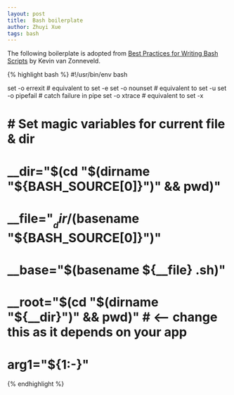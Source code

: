 ```yaml
---
layout: post
title:  Bash boilerplate
author: Zhuyi Xue
tags: bash
---
```


The following boilerplate is adopted from
[Best Practices for Writing Bash Scripts](http://kvz.io/blog/2013/11/21/bash-best-practices/)
by Kevin van Zonneveld.

{% highlight bash %}
#!/usr/bin/env bash

set -o errexit                  # equivalent to set -e
set -o nounset                  # equivalent to set -u
set -o pipefail                 # catch failure in pipe
set -o xtrace                   # equivalent to set -x

# # Set magic variables for current file & dir
# __dir="$(cd "$(dirname "${BASH_SOURCE[0]}")" && pwd)"
# __file="${__dir}/$(basename "${BASH_SOURCE[0]}")"
# __base="$(basename ${__file} .sh)"
# __root="$(cd "$(dirname "${__dir}")" && pwd)" # <-- change this as it depends on your app

# arg1="${1:-}"

{% endhighlight %}
